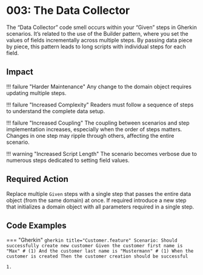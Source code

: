 # 003: The Data Collector

The “Data Collector” code smell occurs within your “Given” steps in Gherkin scenarios.
It’s related to the use of the Builder pattern, where you set the values of fields incrementally across multiple steps.
By passing data piece by piece, this pattern leads to long scripts with individual steps for each field.

## Impact
!!! failure "Harder Maintenance"
    Any change to the domain object requires updating multiple steps.

!!! failure "Increased Complexity"
    Readers must follow a sequence of steps to understand the complete data setup.

!!! failure "Increased Coupling" 
    The coupling between scenarios and step implementation increases, especially when the order of steps matters. Changes in one step may ripple through others, affecting the entire scenario.

!!! warning "Increased Script Length"
    The scenario becomes verbose due to numerous steps dedicated to setting field values.

## Required Action
Replace multiple `Given` steps with a single step that passes the entire data object (from the same domain) at once. If required introduce a new step that initializes a domain object with all parameters required in a single step.

## Code Examples

=== "Gherkin"
    ```gherkin title="Customer.feature"
        Scenario: Should successfully create new customer
        Given the customer first name is "Max" # (1)
        And the customer last name is "Mustermann" # (1)
        When the customer is created
        Then the customer creation should be successful
    ```

    1. 